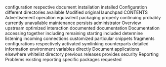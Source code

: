 configuration
respective
document
installation
installed
Configuration
different
directories
available
Modified
original
launchpad
CONTENTS
Advertisement
operation
equivalent
packaging
properly
continuing
probably
currently
unavailable
maintenance
persists
administrator
Overview
upstream
optimized
interaction
documented
documentation
Documentation
accessing
together
including
remaining
starting
included
determine
listening
incoming
connections
customized
particular
snippets
fragments
configurations
respectively
activated
symlinking
counterparts
detailed
information
environment
variables
directly
Document
applications
elsewhere
whitelist
directory
previous
releases
provides
security
Reporting
Problems
existing
reporting
specific
packages
requested
